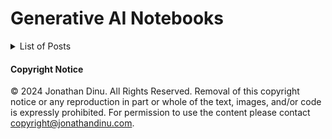 # Generative AI Notebooks

<details>
  <summary>List of Posts</summary>
  
  - [Intro](jonathandinu.com)
</details>

#### Copyright Notice

©️ 2024 Jonathan Dinu. All Rights Reserved. Removal of this copyright notice or any reproduction in part or whole of the text, images, and/or code is expressly prohibited. For permission to use the content please contact copyright@jonathandinu.com.
